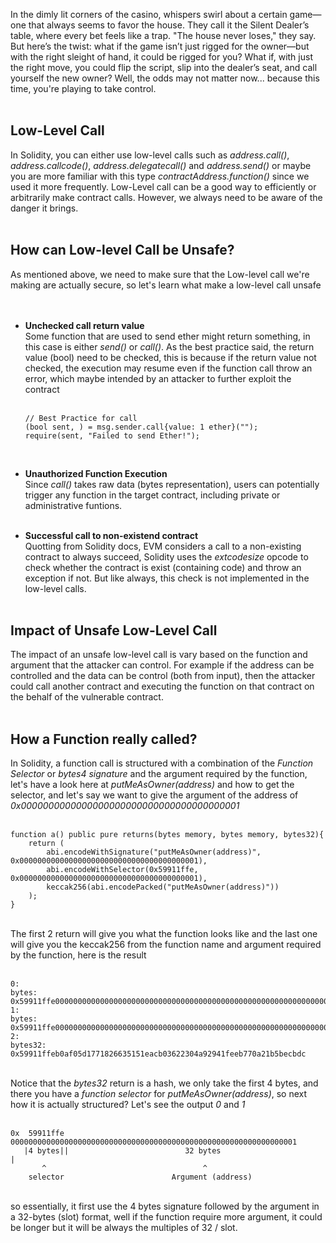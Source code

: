 In the dimly lit corners of the casino, whispers swirl about a certain game—one that always seems to favor the house. They call it the Silent Dealer’s table, where every bet feels like a trap. "The house never loses," they say. But here’s the twist: what if the game isn’t just rigged for the owner—but with the right sleight of hand, it could be rigged for you? What if, with just the right move, you could flip the script, slip into the dealer’s seat, and call yourself the new owner? Well, the odds may not matter now... because this time, you're playing to take control. &nbsp;  
&nbsp;  
## Low-Level Call
In Solidity, you can either use low-level calls such as *address.call()*, *address.callcode()*, *address.delegatecall()* and *address.send()* or maybe you are more familiar with this type *contractAddress.function()* since we used it more frequently. Low-Level call can be a good way to efficiently or arbitrarily make contract calls. However, we always need to be aware of the danger it brings. &nbsp;  
&nbsp;  
## How can Low-level Call be Unsafe?
As mentioned above, we need to make sure that the Low-level call we're making are actually secure, so let's learn what make a low-level call unsafe &nbsp;  
&nbsp;  
- **Unchecked call return value** &nbsp;  
    Some function that are used to send ether might return something, in this case is either *send()* or *call()*. As the best practice said, the return value (bool) need to be checked, this is because if the return value not checked, the execution may resume even if the function call throw an error, which maybe intended by an attacker to further exploit the contract &nbsp;  
    &nbsp;  

    ```solidity
    // Best Practice for call
    (bool sent, ) = msg.sender.call{value: 1 ether}("");
    require(sent, "Failed to send Ether!");
    ```
    &nbsp;  

- **Unauthorized Function Execution** &nbsp;  
    Since *call()* takes raw data (bytes representation), users can potentially trigger any function in the target contract, including private or administrative funtions. &nbsp;  
    &nbsp;  

- **Successful call to non-existend contract** &nbsp;  
    Quotting from Solidity docs, EVM considers a call to a non-existing contract to always succeed, Solidity uses the *extcodesize* opcode to check whether the contract is exist (containing code) and throw an exception if not. But like always, this check is not implemented in the low-level calls. &nbsp;  
    &nbsp;  

## Impact of Unsafe Low-Level Call
The impact of an unsafe low-level call is vary based on the function and argument that the attacker can control. For example if the address can be controlled and the data can be control (both from input), then the attacker could call another contract and executing the function on that contract on the behalf of the vulnerable contract. &nbsp;  
&nbsp;  

## How a Function really called?
In Solidity, a function call is structured with a combination of the *Function Selector* or *bytes4 signature* and the argument required by the function, let's have a look here at *putMeAsOwner(address)* and how to get the selector, and let's say we want to give the argument of the address of *0x0000000000000000000000000000000000000001* &nbsp;  
&nbsp;  
```solidity
function a() public pure returns(bytes memory, bytes memory, bytes32){
    return (
        abi.encodeWithSignature("putMeAsOwner(address)", 0x0000000000000000000000000000000000000001), 
        abi.encodeWithSelector(0x59911ffe, 0x0000000000000000000000000000000000000001),
        keccak256(abi.encodePacked("putMeAsOwner(address)"))
    );
}
```
&nbsp;  
The first 2 return will give you what the function looks like and the last one will give you the keccak256 from the function name and argument required by the function, here is the result &nbsp;  
&nbsp;  

```text
0:
bytes: 0x59911ffe0000000000000000000000000000000000000000000000000000000000000001
1:
bytes: 0x59911ffe0000000000000000000000000000000000000000000000000000000000000001
2:
bytes32: 0x59911ffeb0af05d1771826635151eacb03622304a92941feeb770a21b5becbdc
```
&nbsp;  
Notice that the *bytes32* return is a hash, we only take the first 4 bytes, and there you have a *function selector* for *putMeAsOwner(address)*, so next how it is actually structured? Let's see the output *0* and *1* &nbsp;  
&nbsp;  
```text
0x  59911ffe 0000000000000000000000000000000000000000000000000000000000000001
   |4 bytes||                          32 bytes                                       |
       ^                                   ^
    selector                        Argument (address)
```
&nbsp;  
so essentially, it first use the 4 bytes signature followed by the argument in a 32-bytes (slot) format, well if the function require more argument, it could be longer but it will be always the multiples of 32 / slot.